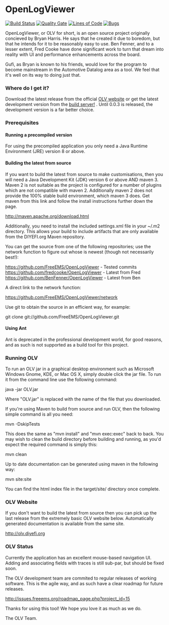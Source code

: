 # OpenLogViewer

[![Build Status](https://travis-ci.org/expeditioneer/OpenLogViewer.svg?branch=master)](https://travis-ci.org/expeditioneer/OpenLogViewer)
[![Quality Gate](https://sonarcloud.io/api/project_badges/measure?project=org.diyefi.openlogviewer&metric=alert_status)](https://sonarcloud.io/dashboard?id=org.diyefi.openlogviewer)
[![Lines of Code](https://sonarcloud.io/api/project_badges/measure?project=org.diyefi.openlogviewer&metric=ncloc)](https://sonarcloud.io/dashboard?id=org.diyefi.openlogviewer)
[![Bugs](https://sonarcloud.io/api/project_badges/measure?project=org.diyefi.openlogviewer&metric=bugs)](https://sonarcloud.io/dashboard?id=org.diyefi.openlogviewer)

OpenLogViewer, or OLV for short, is an open source project originally concieved
by Bryan Harris. He says that he created it due to boredom, but that he intends
for it to be reasonably easy to use. Ben Fenner, and to a lesser extent, Fred
Cooke have done significant work to turn that dream into reality with UI and
performance enhancements across the board.

Gufi, as Bryan is known to his friends, would love for the program to become
mainstream in the Automotive Datalog area as a tool. We feel that it's well on
its way to doing just that.

### Where do I get it?

Download the latest release from the official [OLV website](http://olv.diyefi.org)
or get the latest development version from the [build server!](http://builds.freeems.org)
. Until 0.0.3 is released, the development version is a far better choice.

### Prerequisites

#### Running a precompiled version

For using the precompiled application you only need a Java Runtime Environment (JRE) version 8 or above.

#### Building the latest from source

If you want to build the latest from source to make customisations, then you will
need a Java Development Kit (JDK) version 6 or above AND maven 3. Maven 2 is
not suitable as the project is configured for a number of plugins which are not
compatible with maven 2. Additionally maven 2 does not provide the 100% stable
build environment, which maven 3 does. Get maven from this link and follow the
install instructions further down the page.

http://maven.apache.org/download.html

Additionally, you need to install the included settings.xml file in your ~/.m2
directory. This allows your build to include artifacts that are only available
from the DIYEFI.org Maven repository.

You can get the source from one of the following repositories; use the network
function to figure out whose is newest (though not necessarily best!):

https://github.com/FreeEMS/OpenLogViewer - Tested commits
https://github.com/fredcooke/OpenLogViewer - Latest from Fred
https://github.com/BenFenner/OpenLogViewer - Latest from Ben

A direct link to the network function:

https://github.com/FreeEMS/OpenLogViewer/network

Use git to obtain the source in an efficient way, for example:

git clone git://github.com/FreeEMS/OpenLogViewer.git

#### Using Ant

Ant is deprecated in the professional development world, for good reasons, and
as such is not supported as a build tool for this project.

### Running OLV

To run an OLV jar in a graphical desktop environment such as Microsoft Windows
Gnome, KDE, or Mac OS X, simply double click the jar file. To run it from the
command line use the following command:

java -jar OLV.jar

Where "OLV.jar" is replaced with the name of the file that you downloaded.

If you're using Maven to build from source and run OLV, then the following
simple command is all you need:

mvn -DskipTests

This does the same as "mvn install" and "mvn exec:exec" back to back. You may
wish to clean the build directory before building and running, as you'd expect
the required command is simply this:

mvn clean

Up to date documentation can be generated using maven in the following way:

mvn site:site

You can find the html index file in the target/site/ directory once complete.

### OLV Website

If you don't want to build the latest from source then you can pick up the last
release from the extremely basic OLV website below. Automatically generated
documentation is available from the same site.

http://olv.diyefi.org

### OLV Status

Currently the application has an excellent mouse-based navigation UI. Adding
and associating fields with traces is still sub-par, but should be fixed soon.

The OLV development team are commited to regular releases of working software.
This is the agile way, and as such have a clear roadmap for future releases.

http://issues.freeems.org/roadmap_page.php?project_id=15

Thanks for using this tool! We hope you love it as much as we do.

The OLV Team.

